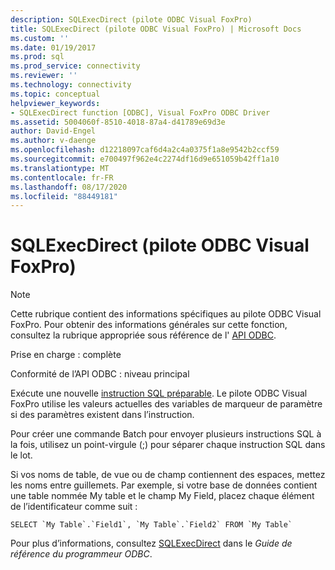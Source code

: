 ```yaml
---
description: SQLExecDirect (pilote ODBC Visual FoxPro)
title: SQLExecDirect (pilote ODBC Visual FoxPro) | Microsoft Docs
ms.custom: ''
ms.date: 01/19/2017
ms.prod: sql
ms.prod_service: connectivity
ms.reviewer: ''
ms.technology: connectivity
ms.topic: conceptual
helpviewer_keywords:
- SQLExecDirect function [ODBC], Visual FoxPro ODBC Driver
ms.assetid: 5004060f-8510-4018-87a4-d41789e69d3e
author: David-Engel
ms.author: v-daenge
ms.openlocfilehash: d12218097caf6d4a2c4a0375f1a8e9542b2ccf59
ms.sourcegitcommit: e700497f962e4c2274df16d9e651059b42ff1a10
ms.translationtype: MT
ms.contentlocale: fr-FR
ms.lasthandoff: 08/17/2020
ms.locfileid: "88449181"
---
```

# <a name="sqlexecdirect-visual-foxpro-odbc-driver"></a>SQLExecDirect (pilote ODBC Visual FoxPro)
> [!NOTE]  
>  Cette rubrique contient des informations spécifiques au pilote ODBC Visual FoxPro. Pour obtenir des informations générales sur cette fonction, consultez la rubrique appropriée sous référence de l' [API ODBC](../../odbc/reference/syntax/odbc-api-reference.md).  
  
 Prise en charge : complète  
  
 Conformité de l’API ODBC : niveau principal  
  
 Exécute une nouvelle [instruction SQL préparable](../../odbc/microsoft/visual-foxpro-terminology.md). Le pilote ODBC Visual FoxPro utilise les valeurs actuelles des variables de marqueur de paramètre si des paramètres existent dans l’instruction.  
  
 Pour créer une commande Batch pour envoyer plusieurs instructions SQL à la fois, utilisez un point-virgule (;) pour séparer chaque instruction SQL dans le lot.  
  
 Si vos noms de table, de vue ou de champ contiennent des espaces, mettez les noms entre guillemets. Par exemple, si votre base de données contient une table nommée My table et le champ My Field, placez chaque élément de l’identificateur comme suit :  
  
```  
SELECT `My Table`.`Field1`, `My Table`.`Field2` FROM `My Table`  
```  
  
 Pour plus d’informations, consultez [SQLExecDirect](../../odbc/reference/syntax/sqlexecdirect-function.md) dans le *Guide de référence du programmeur ODBC*.
